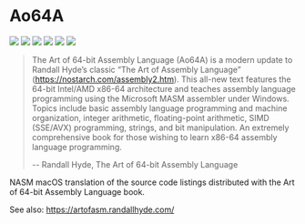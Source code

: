 # Ao64A
[![](https://img.shields.io/github/stars/0xdea/Ao64A.svg?color=yellow)](https://github.com/0xdea/Ao64A)
[![](https://img.shields.io/github/forks/0xdea/Ao64A.svg?color=green)](https://github.com/0xdea/Ao64A)
[![](https://img.shields.io/github/watchers/0xdea/Ao64A.svg?color=red)](https://github.com/0xdea/Ao64A)
[![](https://img.shields.io/badge/license-MIT%20License-red.svg?color=lightgray)](https://opensource.org/licenses/MIT) 
[![](https://img.shields.io/badge/twitter-%400xdea-blue.svg)](https://twitter.com/0xdea)
[![](https://img.shields.io/badge/mastodon-%40raptor-purple.svg)](https://infosec.exchange/@raptor)

> The Art of 64-bit Assembly Language (Ao64A) is a modern update to Randall Hyde’s classic “The Art of Assembly Language” (https://nostarch.com/assembly2.htm). This all-new text features the 64-bit Intel/AMD x86-64 architecture and teaches assembly language programming using the Microsoft MASM assembler under Windows. Topics include basic assembly language programming and machine organization, integer arithmetic, floating-point arithmetic, SIMD (SSE/AVX) programming, strings, and bit manipulation. An extremely comprehensive book for those wishing to learn x86-64 assembly language programming.
> 
> -- Randall Hyde, The Art of 64-bit Assembly Language

NASM macOS translation of the source code listings distributed with the Art of 64-bit Assembly Language book.

See also: https://artofasm.randallhyde.com/
